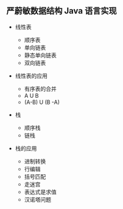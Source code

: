 ## 严蔚敏数据结构 Java 语言实现
- 线性表
    - 顺序表
    - 单向链表
    - 静态单向链表
    - 双向链表
- 线性表的应用
    - 有序表的合并
    -  A U B
    - (A-B) U (B -A)
    
- 栈
    - 顺序栈
    - 链栈
- 栈的应用
    - 进制转换
    - 行编辑
    - 括号匹配
    - 走迷宫
    - 表达式是求值
    - 汉诺塔问题